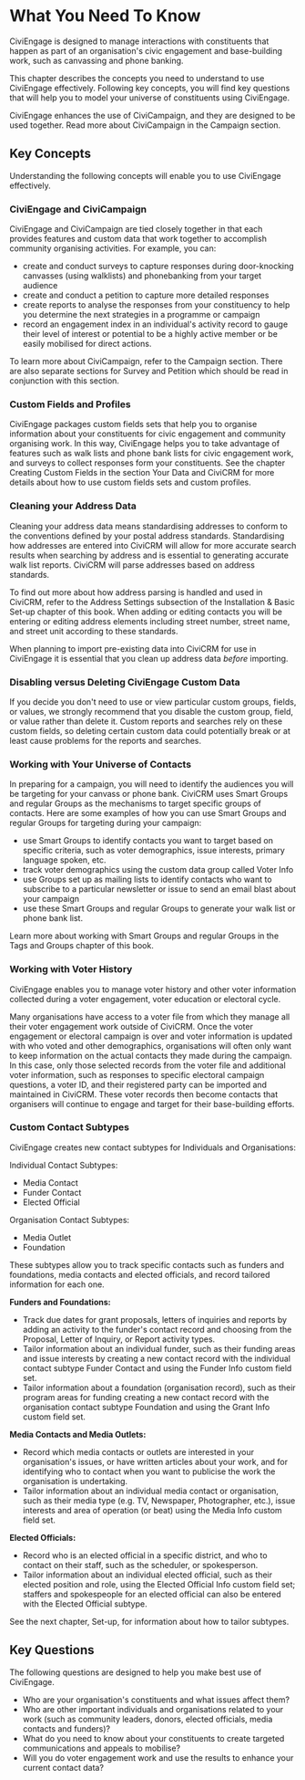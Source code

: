 # What You Need To Know

CiviEngage is designed to manage interactions with constituents that
happen as part of an organisation's civic engagement and base-building
work, such as canvassing and phone banking.

This chapter describes the concepts you need to understand to use
CiviEngage effectively. Following key concepts, you will find key
questions that will help you to model your universe of constituents
using CiviEngage. 

CiviEngage enhances the use of CiviCampaign, and they are designed to be
used together. Read more about CiviCampaign in the Campaign section. 

## Key Concepts

Understanding the following concepts will enable you to use CiviEngage
effectively.

### CiviEngage and CiviCampaign

CiviEngage and CiviCampaign are tied closely together in that each
provides features and custom data that work together to accomplish
community organising activities. For example, you can:

-   create and conduct surveys to capture responses during door-knocking
    canvasses (using walklists) and phonebanking from your target
    audience
-   create and conduct a petition to capture more detailed responses
-   create reports to analyse the responses from your constituency to
    help you determine the next strategies in a programme or campaign
-   record an engagement index in an individual's activity record to
    gauge their level of interest or potential to be a highly active
    member or be easily mobilised for direct actions.

To learn more about CiviCampaign, refer to the Campaign section. There
are also separate sections for Survey and Petition which should be read
in conjunction with this section.

### Custom Fields and Profiles

CiviEngage packages custom fields sets that help you to organise
information about your constituents for civic engagement and community
organising work. In this way, CiviEngage helps you to take advantage of
features such as walk lists and phone bank lists for civic engagement
work, and surveys to collect responses form your constituents. See the
chapter Creating Custom Fields in the section Your Data and CiviCRM for
more details about how to use custom fields sets and custom profiles.

### Cleaning your Address Data

Cleaning your address data means standardising addresses to conform to
the conventions defined by your postal address standards. Standardising
how addresses are entered into CiviCRM will allow for more accurate
search results when searching by address and is essential to generating
accurate walk list reports. CiviCRM will parse addresses based on
address standards.

To find out more about how address parsing is handled and used in
CiviCRM, refer to the Address Settings subsection of the Installation &
Basic Set-up chapter of this book. When adding or editing contacts you
will be entering or editing address elements including street number,
street name, and street unit according to these standards.

When planning to import pre-existing data into CiviCRM for use in
CiviEngage it is essential that you clean up address data *before*
importing.

### Disabling versus Deleting CiviEngage Custom Data

If you decide you don't need to use or view particular custom groups,
fields, or values, we strongly recommend that you disable the custom
group, field, or value rather than delete it. Custom reports and
searches rely on these custom fields, so deleting certain custom data
could potentially break or at least cause problems for the reports and
searches.

### Working with Your Universe of Contacts

In preparing for a campaign, you will need to identify the audiences you
will be targeting for your canvass or phone bank. CiviCRM uses Smart
Groups and regular Groups as the mechanisms to target specific groups of
contacts. Here are some examples of how you can use Smart Groups and
regular Groups for targeting during your campaign:

-   use Smart Groups to identify contacts you want to target based on
    specific criteria, such as voter demographics, issue interests,
    primary language spoken, etc.
-   track voter demographics using the custom data group called Voter
    Info
-   use Groups set up as mailing lists to identify contacts who want to
    subscribe to a particular newsletter or issue to send an email blast
    about your campaign
-   use these Smart Groups and regular Groups to generate your walk list
    or phone bank list.

Learn more about working with Smart Groups and regular Groups in the
Tags and Groups chapter of this book.

### Working with Voter History

CiviEngage enables you to manage voter history and other voter
information collected during a voter engagement, voter education or
electoral cycle.

Many organisations have access to a voter file from which they manage
all their voter engagement work outside of CiviCRM. Once the voter
engagement or electoral campaign is over and voter information is
updated with who voted and other demographics, organisations will often
only want to keep information on the actual contacts they made during
the campaign. In this case, only those selected records from the voter
file and additional voter information, such as responses to specific
electoral campaign questions, a voter ID, and their registered party can
be imported and maintained in CiviCRM. These voter records then become
contacts that organisers will continue to engage and target for their
base-building efforts.

### Custom Contact Subtypes

CiviEngage creates new contact subtypes for Individuals and
Organisations:

Individual Contact Subtypes:

-   Media Contact
-   Funder Contact
-   Elected Official

Organisation Contact Subtypes:

-   Media Outlet
-   Foundation 

These subtypes allow you to track specific contacts such as funders and foundations, media contacts and elected officials, and record tailored information for each one.

**Funders and Foundations:** 

-   Track due dates for grant proposals, letters of inquiries and
    reports by adding an activity to the funder's contact record and
    choosing from the Proposal, Letter of Inquiry, or Report activity
    types.
-   Tailor information about an individual funder, such as their funding
    areas and issue interests by creating a new contact record with the
    individual contact subtype Funder Contact and using the Funder Info
    custom field set.
-   Tailor information about a foundation (organisation record), such as
    their program areas for funding creating a new contact record with
    the organisation contact subtype Foundation and using the Grant Info
    custom field set.

**Media Contacts and Media Outlets:**

-   Record which media contacts or outlets are interested in your
    organisation's issues, or have written articles about your work, and
    for identifying who to contact when you want to publicise the work
    the organisation is undertaking.
-   Tailor information about an individual media contact or
    organisation, such as their media type (e.g. TV, Newspaper,
    Photographer, etc.), issue interests and area of operation (or beat)
    using the Media Info custom field set.

**Elected Officials:**

-   Record who is an elected official in a specific district, and who to
    contact on their staff, such as the scheduler, or spokesperson.
-   Tailor information about an individual elected official, such as
    their elected position and role, using the Elected Official Info
    custom field set; staffers and spokespeople for an elected official
    can also be entered with the Elected Official subtype.

See the next chapter, Set-up, for information about how to tailor
subtypes.

## Key Questions

The following questions are designed to help you make best use of
CiviEngage.

-   Who are your organisation's constituents and what issues affect
    them?
-   Who are other important individuals and organisations related to
    your work (such as community leaders, donors, elected
    officials, media contacts and funders)? 
-   What do you need to know about your constituents to create targeted
    communications and appeals to mobilise? 
-   Will you do voter engagement work and use the results to enhance
    your current contact data?

